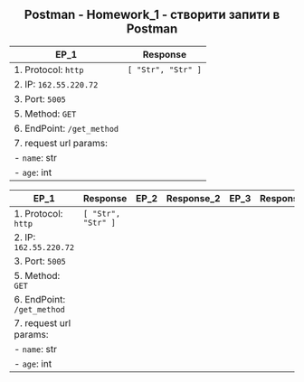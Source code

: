 <h2 align="center"> Postman - Homework_1 - створити запити в Postman </h2>


| EP_1 |            Response |                           
| --- |                --- |
| 1. Protocol: `http`      |       `[ "Str", "Str" ]` |
| 2. IP: `162.55.220.72` |      |
| 3. Port: `5005` | |
| 5. Method: `GET` | |
| 6. EndPoint: `/get_method` | |
| 7. request url params: | |
| - `name`: str | |
| - `age`: int| |

| EP_1 | Response | EP_2 | Response_2 | EP_3 | Response_3 |
| --- | --- | --- | --- | --- | --- |
| 1. Protocol: `http` | `[ "Str", "Str" ]` | | | | |
| 2. IP: `162.55.220.72` | | | | | |
| 3. Port: `5005` | | | | | |
| 5. Method: `GET` | | | | | |
| 6. EndPoint: `/get_method` | | | | | |
| 7. request url params: | | | | | |
| - `name`: str | | | | | |
| - `age`: int| | | | | |

